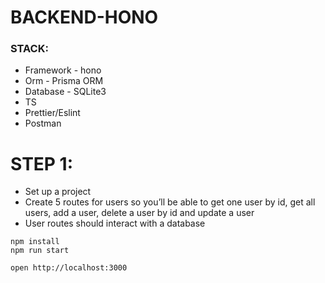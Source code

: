 # BACKEND-HONO

### STACK:

- Framework - hono
- Orm - Prisma ORM
- Database - SQLite3
- TS
- Prettier/Eslint
- Postman

# STEP 1:

- Set up a project
- Create 5 routes for users so you’ll be able to get one user by id, get all users, add a user, delete a user by id and update a user
- User routes should interact with a database

```
npm install
npm run start
```

```
open http://localhost:3000
```
